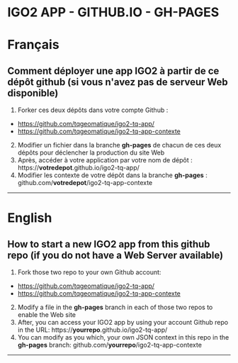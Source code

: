 # IGO2 APP - GITHUB.IO - GH-PAGES


# Français 
## Comment déployer une app IGO2 à partir de ce dépôt github (si vous n'avez pas de serveur Web disponible)

1. Forker ces deux dépôts dans votre compte Github :
* https://github.com/tqgeomatique/igo2-tq-app/
* https://github.com/tqgeomatique/igo2-tq-app-contexte
2. Modifier un fichier dans la branche **gh-pages** de chacun de ces deux dépôts pour déclencher la production du site Web
3. Après, accéder à votre application par votre nom de dépôt : https://**votredepot**.github.io/igo2-tq-app/
4. Modifier les contexte de votre dépôt dans la branche **gh-pages** : github.com/**votredepot**/igo2-tq-app-contexte

---

# English
## How to start a new IGO2 app from this github repo (if you do not have a Web Server available)

1. Fork those two repo to your own Github account:
* https://github.com/tqgeomatique/igo2-tq-app/
* https://github.com/tqgeomatique/igo2-tq-app-contexte
2. Modify a file in the **gh-pages** branch in each of those two repos to enable the Web site
3. After, you can access your IGO2 app by using your account Github repo in the URL: https://**yourrepo**.github.io/igo2-tq-app/
4. You can modify as you which, your own JSON context in this repo in the **gh-pages** branch: github.com/**yourrepo**/igo2-tq-app-contexte

---
